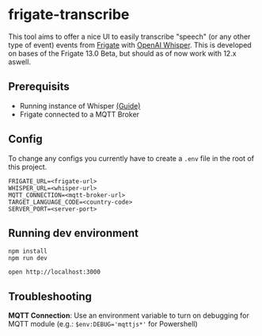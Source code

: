 # frigate-transcribe

This tool aims to offer a nice UI to easily transcribe "speech" (or any other type of event) events from [Frigate](https://frigate.video/) with [OpenAI Whisper](https://openai.com/research/whisper). This is developed on bases of the Frigate 13.0 Beta, but should as of now work with 12.x aswell.

## Prerequisits

- Running instance of Whisper [(Guide)](https://ahmetoner.com/whisper-asr-webservice/)
- Frigate connected to a MQTT Broker

## Config

To change any configs you currently have to create a `.env` file in the root of this project.

```
FRIGATE_URL=<frigate-url>
WHISPER_URL=<whisper-url>
MQTT_CONNECTION=<mqtt-broker-url>
TARGET_LANGUAGE_CODE=<country-code>
SERVER_PORT=<server-port>
```

## Running dev environment

```
npm install
npm run dev
```

```
open http://localhost:3000
```

## Troubleshooting

**MQTT Connection**: Use an environment variable to turn on debugging for MQTT module (e.g.: `$env:DEBUG='mqttjs*'` for Powershell)
